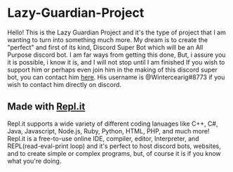 # Lazy-Guardian-Project
Hello! This is the Lazy Guardian Project and it's the type of project that I am wanting to turn into something much more. My dream is to create the "perfect" and first of its kind, Discord Super Bot which will be an All Purpose discord bot. I am far ways from getting this done, But, i assure you it is possible, i know it is, and I will not stop until I am finished If you wish to support him or perhaps even join him in the making of this discord super bot, you can contact him [here](https://discord.io/TheLoungingArea "The Lounge"). His username is @Wintercearig#8773 if you wish to contact him directly on discord.

## Made with [Repl.it](https://repl.it.com/)
Repl.it supports a wide variety of different coding lanuages like C++, C#, Java, Javascript, Node.js, Ruby, Python, HTML, PHP, and much more!
Repl.it is a free-to-use online IDE, compiler, editor, Interpreter, and REPL(read-eval-print loop) and it's perfect to host discord bots, websites, and to create simple or complex programs, but, of course it is if you know what you're doing.
